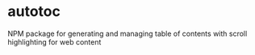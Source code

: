 # autotoc
 NPM package for generating and managing table of contents with scroll highlighting for web content
